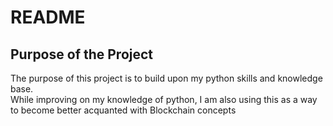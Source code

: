 # README

## Purpose of the Project
The purpose of this project is to build upon my python skills and knowledge base.  
While improving on my knowledge of python, I am also using this as a way to become better acquanted with Blockchain concepts
